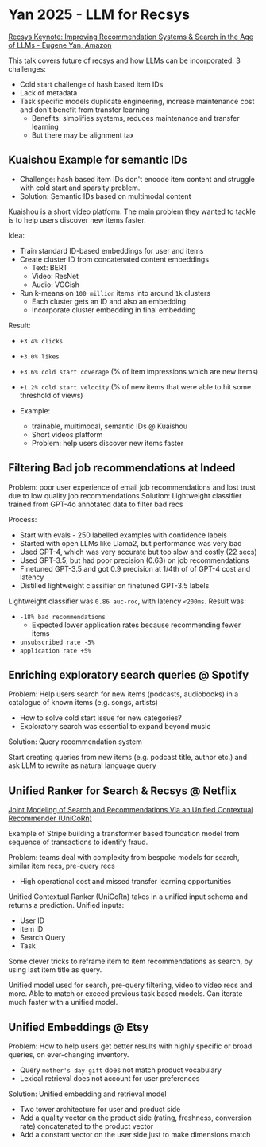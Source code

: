 # Yan 2025 - LLM for Recsys

[Recsys Keynote: Improving Recommendation Systems & Search in the Age of LLMs - Eugene Yan, Amazon](https://www.youtube.com/watch?v=2vlCqD6igVA)

This talk covers future of recsys and how LLMs can be incorporated. 3 challenges:
- Cold start challenge of hash based item IDs
- Lack of metadata
- Task specific models duplicate engineering, increase maintenance cost and don't benefit from transfer learning
    - Benefits: simplifies systems, reduces maintenance and transfer learning
    - But there may be alignment tax

## Kuaishou Example for semantic IDs

- Challenge: hash based item IDs don't encode item content and struggle with cold start and sparsity problem.
- Solution: Semantic IDs based on multimodal content

Kuaishou is a short video platform. The main problem they wanted to tackle is to help users discover new items faster.

Idea:
- Train standard ID-based embeddings for user and items
- Create cluster ID from concatenated content embeddings
    - Text: BERT
    - Video: ResNet
    - Audio: VGGish
- Run k-means on `100 million` items into around `1k` clusters
    - Each cluster gets an ID and also an embedding
    - Incorporate cluster embedding in final embedding

Result:
- `+3.4% clicks`
- `+3.0% likes`
- `+3.6% cold start coverage` (% of item impressions which are new items)
- `+1.2% cold start velocity` (% of new items that were able to hit some threshold of views)

- Example:
    - trainable, multimodal, semantic IDs @ Kuaishou
    - Short videos platform
    - Problem: help users discover new items faster

## Filtering Bad job recommendations at Indeed

Problem: poor user experience of email job recommendations and lost trust due to low quality job recommendations
Solution: Lightweight classifier trained from GPT-4o annotated data to filter bad recs

Process:
- Start with evals - 250 labelled examples with confidence labels
- Started with open LLMs like Llama2, but performance was very bad
- Used GPT-4, which was very accurate but too slow and costly (22 secs)
- Used GPT-3.5, but had poor precision (0.63) on job recommendations
- Finetuned GPT-3.5 and got 0.9 precision at 1/4th of of GPT-4 cost and latency
- Distilled lightweight classifier on finetuned GPT-3.5 labels

Lightweight classifier was `0.86 auc-roc`, with latency `<200ms`. Result was:
- `-18% bad recommendations`
    - Expected lower application rates because recommending fewer items
- `unsubscribed rate -5%`
- `application rate +5%`

## Enriching exploratory search queries @ Spotify

Problem: Help users search for new items (podcasts, audiobooks) in a catalogue of known items (e.g. songs, artists)
- How to solve cold start issue for new categories?
- Exploratory search was essential to expand beyond music

Solution: Query recommendation system

Start creating queries from new items (e.g. podcast title, author etc.) and ask LLM to rewrite as natural language query

## Unified Ranker for Search & Recsys @ Netflix

[Joint Modeling of Search and Recommendations Via an Unified Contextual Recommender (UniCoRn)](https://www.arxiv.org/abs/2408.10394)

Example of Stripe building a transformer based foundation model from sequence of transactions to identify fraud.

Problem: teams deal with complexity from bespoke models for search, similar item recs, pre-query recs
- High operational cost and missed transfer learning opportunities

Unified Contextual Ranker (UniCoRn) takes in a unified input schema and returns a prediction. Unified inputs:
- User ID
- item ID
- Search Query
- Task

Some clever tricks to reframe item to item recommendations as search, by using last item title as query.

Unified model used for search, pre-query filtering, video to video recs and more. Able to match or exceed previous task based models. Can iterate much faster with a unified model.

## Unified Embeddings @ Etsy

Problem: How to help users get better results with highly specific or broad queries, on ever-changing inventory.

- Query `mother's day gift` does not match product vocabulary
- Lexical retrieval does not account for user preferences

Solution: Unified embedding and retrieval model

- Two tower architecture for user and product side
- Add a quality vector on the product side (rating, freshness, conversion rate) concatenated to the product vector
- Add a constant vector on the user side just to make dimensions match






